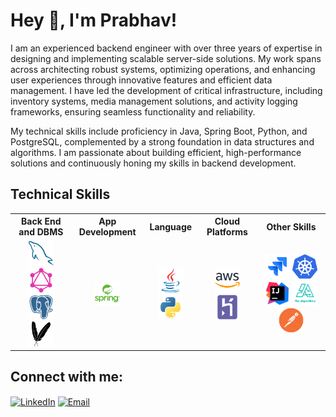 # Hey 👋, I'm Prabhav!

I am an experienced backend engineer with over three years of expertise in designing and implementing scalable server-side solutions. My work spans across architecting robust systems, optimizing operations, and enhancing user experiences through innovative features and efficient data management. I have led the development of critical infrastructure, including inventory systems, media management solutions, and activity logging frameworks, ensuring seamless functionality and reliability.

My technical skills include proficiency in Java, Spring Boot, Python, and PostgreSQL, complemented by a strong foundation in data structures and algorithms. I am passionate about building efficient, high-performance solutions and continuously honing my skills in backend development.

## Technical Skills

<table>
  <tr>
    <th>Back End and DBMS</th>
    <th>App Development</th>
    <th>Language</th>
    <th>Cloud Platforms</th>
    <th>Other Skills</th>
  </tr>
  <tr>
    <td align="center">
      <img src="https://raw.githubusercontent.com/devicons/devicon/master/icons/mysql/mysql-original.svg" alt="MySQL" width="40" height="40"/>
      <img src="https://raw.githubusercontent.com/devicons/devicon/master/icons/graphql/graphql-plain.svg" alt="GraphQL" width="40" height="40"/>
      <img src="https://raw.githubusercontent.com/devicons/devicon/master/icons/postgresql/postgresql-plain.svg" alt="PostgreSQL" width="40" height="40"/>
      <img src="https://raw.githubusercontent.com/devicons/devicon/master/icons/maven/maven-plain.svg" alt="Maven" width="40" height="40"/>
    </td>
    <td align="center">
      <img src="https://raw.githubusercontent.com/devicons/devicon/master/icons/spring/spring-original-wordmark.svg" alt="Spring Boot" width="40" height="40"/>
    </td>
    <td align="center">
      <img src="https://raw.githubusercontent.com/devicons/devicon/master/icons/java/java-original.svg" alt="Java" width="40" height="40"/>
      <img src="https://raw.githubusercontent.com/devicons/devicon/master/icons/python/python-original.svg" alt="Python" width="40" height="40"/>
    </td>
    <td align="center">
      <img src="https://raw.githubusercontent.com/devicons/devicon/master/icons/amazonwebservices/amazonwebservices-original-wordmark.svg" alt="AWS" width="40" height="40"/>
      <img src="https://raw.githubusercontent.com/devicons/devicon/master/icons/heroku/heroku-plain.svg" alt="Heroku" width="40" height="40"/>
    </td>
    <td align="center">
      <img src="https://raw.githubusercontent.com/devicons/devicon/master/icons/jira/jira-original.svg" alt="JIRA" width="40" height="40"/>
      <img src="https://raw.githubusercontent.com/devicons/devicon/master/icons/kubernetes/kubernetes-original.svg" alt="Kubernetes" width="40" height="40"/>
      <img src="https://raw.githubusercontent.com/devicons/devicon/master/icons/intellij/intellij-original.svg" alt="Intellij" width="40" height="40"/>
      <img src="https://raw.githubusercontent.com/devicons/devicon/master/icons/thealgorithms/thealgorithms-plain-wordmark.svg" alt="Algorithms and Data Structure" width="40" height="40"/>
      <img src="https://raw.githubusercontent.com/devicons/devicon/master/icons/postman/postman-original.svg" alt="Postman" width="40" height="40"/>
    </td>
  </tr>
</table>


## Connect with me:
<p align="left">
  <a href="https://www.linkedin.com/in/prabhav-kumar-pandey/" target="blank"><img align="center" src="https://upload.wikimedia.org/wikipedia/commons/e/e9/Linkedin_icon.svg" alt="LinkedIn" height="30" width="40" /></a>
  <a href="mailto:prabhav.mau@gmail.com" target="blank"><img align="center" src="https://upload.wikimedia.org/wikipedia/commons/7/7e/Gmail_icon_%282020%29.svg" alt="Email" height="30" width="40" /></a>
</p>
